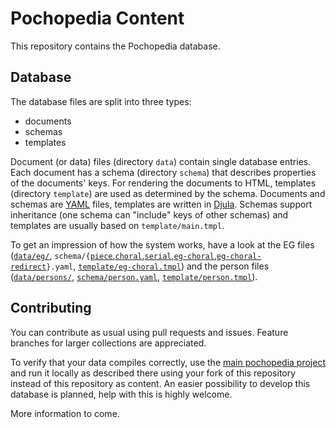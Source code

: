 # Pochopedia Content

This repository contains the Pochopedia database.

## Database

The database files are split into three types:

* documents
* schemas
* templates

Document (or data) files (directory `data`) contain single database entries.
Each document has a schema (directory `schema`) that describes properties of the documents' keys.
For rendering the documents to HTML, templates (directory `template`) are used as determined by the schema.
Documents and schemas are [YAML](http://www.yaml.org/) files, templates are written in [Djula](http://mmontone.github.io/djula/).
Schemas support inheritance (one schema can "include" keys of other schemas) and templates are usually based on `template/main.tmpl`.

To get an impression of how the system works, have a look at the EG files ([`data/eg/`](data/eg), `schema/{`[`piece`](schema/piece.yaml),[`choral`](schema/choral.yaml),[`serial`](schema/serial.yaml),[`eg-choral`](schema/eg-choral.yaml),[`eg-choral-redirect`](schema/eg-choral-redirect.yaml)`}.yaml`, [`template/eg-choral.tmpl`](template/eg-choral.tmpl)) and the person files ([`data/persons/`](data/persons), [`schema/person.yaml`](schema/person.yaml), [`template/person.tmpl`](template/person.tmpl)).

## Contributing

You can contribute as usual using pull requests and issues. Feature branches for larger collections are appreciated.

To verify that your data compiles correctly, use the [main pochopedia project](https://github.com/chfin/pochopedia) and run it locally as described there using your fork of this repository instead of this repository as content.
An easier possibility to develop this database is planned, help with this is highly welcome.

More information to come.
